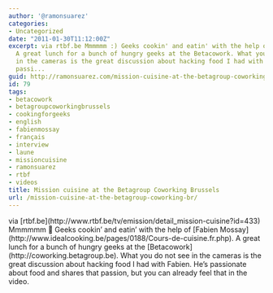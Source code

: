 ```yaml
---
author: '@ramonsuarez'
categories:
- Uncategorized
date: "2011-01-30T11:12:00Z"
excerpt: via rtbf.be Mmmmmm :) Geeks cookin' and eatin' with the help of Fabien Mossay.
  A great lunch for a bunch of hungry geeks at the Betacowork. What you do not see
  in the cameras is the great discussion about hacking food I had with Fabien. He's
  passi...
guid: http://ramonsuarez.com/mission-cuisine-at-the-betagroup-coworking-br
id: 79
tags:
- betacowork
- betagroupcoworkingbrussels
- cookingforgeeks
- english
- fabienmossay
- français
- interview
- laune
- missioncuisine
- ramonsuarez
- rtbf
- videos
title: Mission cuisine at the Betagroup Coworking Brussels
url: /mission-cuisine-at-the-betagroup-coworking-br/
---
```


<div class="posterous_bookmarklet_entry"><div class="posterous_quote_citation">via [rtbf.be](http://www.rtbf.be/tv/emission/detail_mission-cuisine?id=433)</div>Mmmmmm 🙂 Geeks cookin’ and eatin’ with the help of [Fabien Mossay](http://www.idealcooking.be/pages/0188/Cours-de-cuisine.fr.php). A great lunch for a bunch of hungry geeks at the [Betacowork](http://coworking.betagroup.be). What you do not see in the cameras is the great discussion about hacking food I had with Fabien. He’s passionate about food and shares that passion, but you can already feel that in the video.

</div>